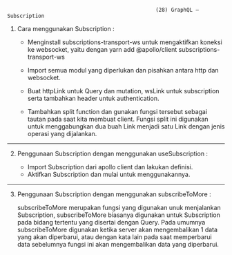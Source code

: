                                                     (28) GraphQL – Subscription

1. Cara menggunakan Subscription :

   - Menginstall subscriptions-transport-ws untuk mengaktifkan koneksi ke websocket, yaitu dengan yarn add @apollo/client subscriptions-transport-ws

   - Import semua modul yang diperlukan dan pisahkan antara http dan websocket.

   - Buat httpLink untuk Query dan mutation, wsLink untuk subscription serta tambahkan header untuk
     authentication.

   - Tambahkan split function dan gunakan fungsi tersebut sebagai tautan pada saat kita membuat client. Fungsi split ini digunakan untuk menggabungkan dua buah Link menjadi satu Link dengan jenis operasi yang dijalankan.

---

2. Penggunaan Subscription dengan menggunakan useSubscription :

   - Import Subscription dari apollo client dan lakukan definisi.
   - Aktifkan Subscription dan mulai untuk menggunakannya.

---

3. Penggunaan Subscription dengan menggunakan subscribeToMore :

   subscribeToMore merupakan fungsi yang digunakan unuk menjalankan Subscription, subscribeToMore biasanya digunakan untuk Subscription pada bidang tertentu yang disertai dengan Query. Pada umumnya subscribeToMore digunakan ketika server akan mengembalikan 1 data yang akan diperbarui, atau dengan kata lain pada saat memperbarui data sebelumnya fungsi ini akan mengembalikan data yang diperbarui.

